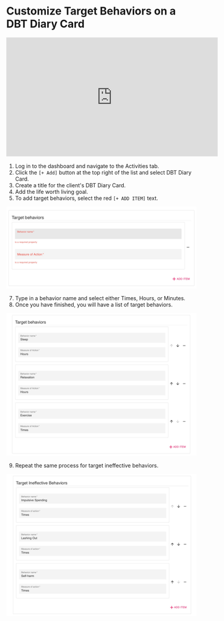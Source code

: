 # Customize Target Behaviors on a DBT Diary Card

<iframe width="560" height="315" src="https://www.youtube.com/embed/XoHRfndEPz4" title="YouTube video player" frameborder="0" allow="accelerometer; autoplay; clipboard-write; encrypted-media; gyroscope; picture-in-picture" allowfullscreen></iframe>

1. Log in to the dashboard and navigate to the Activities tab.
2. Click the `[+ Add]` button at the top right of the list and select DBT Diary Card.
3. Create a title for the client's DBT Diary Card.
5. Add the life worth living goal.
6. To add target behaviors, select the red `[+ ADD ITEM]` text.

![](../assets/edit_targets.jpg)

7. Type in a behavior name and select either Times, Hours, or Minutes.
8. Once you have finished, you will have a list of target behaviors.

![](../assets/target_behaviors.jpg)

9. Repeat the same process for target ineffective behaviors.

![](../assets/target_ineffective_behaviors.jpg)
